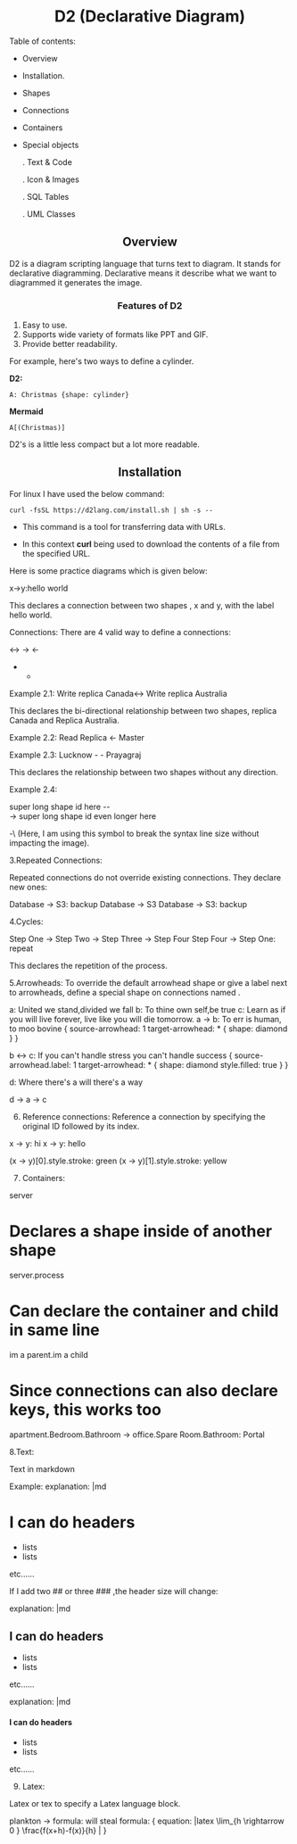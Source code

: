 # <Center> D2 (Declarative Diagram) </Center>

Table of contents:
- Overview
- Installation.
- Shapes
- Connections
- Containers
- Special objects

   . Text & Code

   . Icon & Images

   . SQL Tables

   . UML Classes


## <Center> Overview  </Center>

D2 is a diagram scripting language that turns text to diagram. It stands for declarative diagramming. Declarative means it describe what we want to diagrammed it generates the image.

### **<Center>Features of D2 </centre>**

1. Easy to use.
2. Supports wide variety of formats like PPT and GIF.
3. Provide better readability.

For example, here's two ways to define a cylinder.

**D2:**

```
A: Christmas {shape: cylinder}
```
**Mermaid**

```
A[(Christmas)]
```
D2's is a little less compact but a lot more readable.

## <center> Installation </center>

For linux I have used the below command:

```
curl -fsSL https://d2lang.com/install.sh | sh -s --
```
- This command is a tool for transferring data with URLs. 

- In this context **curl** being used to download the contents of a file from the specified URL.












Here is some practice diagrams which is given below:

  x->y:hello world



This declares a connection between two shapes , x and y, with the label hello world. 



 Connections:
There are 4 valid way to define a connections:

<-> 
->
<-
- -

Example 2.1:
Write replica Canada<-> Write replica Australia




This declares the bi-directional relationship between two shapes, replica Canada and Replica Australia.





Example 2.2:
Read Replica <- Master



Example 2.3:
Lucknow - - Prayagraj


This declares the relationship between two shapes without any direction.



Example 2.4:

super long shape id here --\
 -> super long shape id even longer here



-\  (Here, I am using this symbol to break the syntax line size without impacting the image).






3.Repeated Connections:

Repeated connections do not override existing connections. They declare new ones:

Database -> S3: backup
Database -> S3
Database -> S3: backup














4.Cycles:

Step One -> Step Two -> Step Three -> Step Four
Step Four -> Step One: repeat



This declares the repetition of the process.










5.Arrowheads:
To override the default arrowhead shape or give a label next to arrowheads, define a special shape on connections named .

a: United we stand,divided we fall
b: To thine own self,be true
c: Learn as if you will live forever, live like you will die tomorrow.
a -> b: To err is human, to moo bovine {
 source-arrowhead: 1
 target-arrowhead: * {
   shape: diamond
 }
}


b <-> c: If you can't handle stress you can't handle success  {
 source-arrowhead.label: 1
 target-arrowhead: * {
   shape: diamond
   style.filled: true
 }
}


d: Where there's a will there's a way


d -> a -> c












6. Reference connections:
Reference a connection by specifying the original ID followed by its index.

x -> y: hi
x -> y: hello


(x -> y)[0].style.stroke: green
(x -> y)[1].style.stroke: yellow

           




7. Containers:

server
# Declares a shape inside of another shape
server.process


# Can declare the container and child in same line
im a parent.im a child


# Since connections can also declare keys, this works too
apartment.Bedroom.Bathroom -> office.Spare Room.Bathroom: Portal




    


8.Text:

Text in markdown

Example:
explanation: |md
 # I can do headers
 - lists
 - lists


 etc......

              







If I add two ## or three ### ,the header size will change:

explanation: |md
 ## I can do headers
 - lists
 - lists


 etc......

                    
















explanation: |md
 #### I can do headers
 - lists
 - lists


 etc......

                    














9. Latex:

Latex or tex to specify a Latex language block.

plankton -> formula: will steal
formula: {
 equation: |latex
   \\lim_{h \\rightarrow 0 } \\frac{f(x+h)-f(x)}{h}
 |
}

                          
